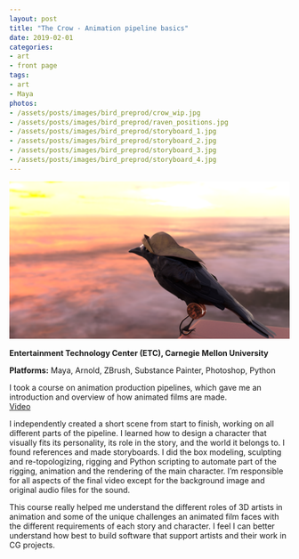 ```yaml
---
layout: post
title: "The Crow - Animation pipeline basics"
date: 2019-02-01
categories:
- art
- front page
tags:
- art
- Maya
photos:
- /assets/posts/images/bird_preprod/crow_wip.jpg
- /assets/posts/images/bird_preprod/raven_positions.jpg
- /assets/posts/images/bird_preprod/storyboard_1.jpg
- /assets/posts/images/bird_preprod/storyboard_2.jpg
- /assets/posts/images/bird_preprod/storyboard_3.jpg
- /assets/posts/images/bird_preprod/storyboard_4.jpg
---
```


![Bird](/assets/posts/images/bird.png)


**Entertainment Technology Center (ETC), Carnegie Mellon University**  

**Platforms:** Maya, Arnold, ZBrush, Substance Painter, Photoshop, Python

I took a course on animation production pipelines, which gave me an introduction and overview of how animated films are made.  
[Video](https://youtu.be/Mx3o8jhNsEU)  

<!-- more -->

I independently created a short scene from start to finish, working on all different parts of the pipeline. I learned how to design a character that visually fits its personality, its role in the story, and the world it belongs to. I found references and made storyboards. I did the box modeling, sculpting and re-topologizing, rigging and Python scripting to automate part of the rigging, animation and the rendering of the main character. I’m responsible for all aspects of the final video except for the background image and original audio files for the sound. 

This course really helped me understand the different roles of 3D artists in animation and some of the unique challenges an animated film faces with the different requirements of each story and character. I feel I can better understand how best to build software that support artists and their work in CG projects.